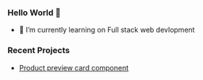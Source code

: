 ### Hello World 👋

- 🔭 I’m currently learning on Full stack web devlopment

### Recent Projects
- [Product preview card component](https://adityakadali.github.io/Product-preview-card-component/)

<!--
**Adityakadali/adityakadali** is a ✨ _special_ ✨ repository because its `README.md` (this file) appears on your GitHub profile.

Here are some ideas to get you started:

- 🔭 I’m currently working on ...
- 🌱 I’m currently learning ...
- 👯 I’m looking to collaborate on ...
- 🤔 I’m looking for help with ...
- 💬 Ask me about ...
- 📫 How to reach me: ...
- 😄 Pronouns: ...
- ⚡ Fun fact: ...
-->
